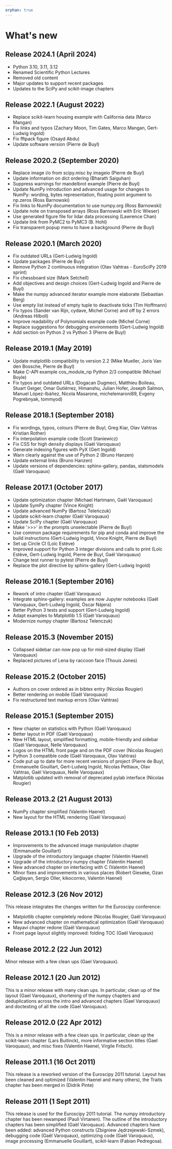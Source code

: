 ```yaml
---
orphan: true
---
```


# What's new

## Release 2024.1 (April 2024)

- Python 3.10, 3.11, 3.12
- Renamed Scientific Python Lectures
- Removed old content
- Major updates to support recent packages
- Updates to the SciPy and scikit-image chapters

## Release 2022.1 (August 2022)

- Replace scikit-learn housing example with California data (Marco Mangan)
- Fix links and typos (Zachary Moon, Tim Gates, Marco Mangan, Gert-Ludwig Ingold)
- Fix fftpack figure (Osayd Abdu)
- Update software version (Pierre de Buyl)

## Release 2020.2 (September 2020)

- Replace image i/o from scipy.misc by imageio (Pierre de Buyl)
- Update information on dict ordering (Bharath Saiguhan)
- Suppress warnings for mandelbrot example (Pierre de Buyl)
- Update NumPy introduction and advanced usage for changes to NumPy: wording, bytes
  representation, floating point argument to np.zeros (Ross Barnowski)
- Fix links to NumPy documentation to use numpy.org (Ross Barnowski)
- Update note on transposed arrays (Ross Barnowski with Eric Wieser)
- Use generated figure file for lidar data processing (Lawrence Chan)
- Update link from PyMC2 to PyMC3 (B. Hohl)
- Fix transparent popup menu to have a background (Pierre de Buyl)

## Release 2020.1 (March 2020)

- Fix outdated URLs (Gert-Ludwig Ingold)
- Update packages (Pierre de Buyl)
- Remove Python 2 continuous integration (Olav Vahtras - EuroSciPy 2019 sprint)
- Fix chessboard size (Mark Setchell)
- Add objectives and design choices (Gert-Ludwig Ingold and Pierre de Buyl)
- Make the numpy advanced iterator example more elaborate (Sebastian Berg)
- Use empty list instead of empty tuple to deactivate ticks (Tim Hoffmann)
- Fix typos (Sander van Rijn, cydave, Michel Corne) and off by 2 errors
  (Andreas Hilboll)
- Improve readability of Polynomials example code (Michel Corne)
- Replace suggestions for debugging environments (Gert-Ludwig Ingold)
- Add section on Python 2 vs Python 3 (Pierre de Buyl)

## Release 2019.1 (May 2019)

- Update matplotlib compatibility to version 2.2 (Mike Mueller, Joris Van den
  Bossche, Pierre de Buyl)
- Make C-API example cos_module_np Python 2/3 compatible (Michael Boyle)
- Fix typos and outdated URLs (Dogacan Dugmeci, Matthieu Boileau, Stuart Geiger, Omar
  Gutiérrez, Himanshu, Julian Hofer, Joseph Salmon, Manuel López-Ibáñez,
  Nicola Masarone, michelemaroni89, Evgeny Pogrebnyak, tommyod)

## Release 2018.1 (September 2018)

- Fix wordings, typos, colours (Pierre de Buyl, Greg Kiar, Olav Vahtras
  Kristian Rother)
- Fix interpolation example code (Scott Staniewicz)
- Fix CSS for high density displays (Gaël Varoquaux)
- Generate indexing figures with PyX (Gert Ingold)
- Warn clearly against the use of Python 2 (Bruno Hanzen)
- Update external links (Bruno Hanzen)
- Update versions of dependencies: sphinx-gallery, pandas, statsmodels
  (Gaël Varoquaux)

## Release 2017.1 (October 2017)

- Update optimization chapter (Michael Hartmann, Gaël Varoquaux)
- Update SymPy chapter (Vince Knight)
- Update advanced NumPy (Bartosz Teleńczuk)
- Update scikit-learn chapter (Gaël Varoquaux)
- Update SciPy chapter (Gaël Varoquaux)
- Make '>>>' in the prompts unselectable (Pierre de Buyl)
- Use common package requirements for pip and conda and improve the build
  instructions (Gert-Ludwig Ingold, Vince Knight, Pierre de Buyl)
- Set up Circle CI (Loïc Estève)
- Improved support for Python 3 integer divisions and calls to print (Loïc
  Estève, Gert-Ludwig Ingold, Pierre de Buyl, Gaël Varoquaux)
- Change test runner to pytest (Pierre de Buyl)
- Replace the plot directive by sphinx-gallery (Gert-Ludwig Ingold)

## Release 2016.1 (September 2016)

- Rework of intro chapter (Gaël Varoquaux)
- Integrate sphinx-gallery: examples are now Jupyter notebooks (Gaël
  Varoquaux, Gert-Ludwig Ingold, Óscar Nájera)
- Better Python 3 tests and support (Gert-Ludwig Ingold)
- Adapt examples to Matplotlib 1.5 (Gaël Varoquaux)
- Modernize numpy chapter (Bartosz Telenczuk)

## Release 2015.3 (November 2015)

- Collapsed sidebar can now pop up for mid-sized display (Gaël Varoquaux)
- Replaced pictures of Lena by raccoon face (Thouis Jones)

## Release 2015.2 (October 2015)

- Authors on cover ordered as in bibtex entry (Nicolas Rougier)
- Better rendering on mobile (Gaël Varoquaux)
- Fix restructured text markup errors (Olav Vahtras)

## Release 2015.1 (September 2015)

- New chapter on statistics with Python (Gaël Varoquaux)
- Better layout in PDF (Gaël Varoquaux)
- New HTML layout, simplified formatting, mobile-friendly and sidebar
  (Gaël Varoquaux, Nelle Varoquaux)
- Logos on the HTML front page and on the PDF cover (Nicolas Rougier)
- Python 3 compatible code (Gaël Varoquaux, Olav Vahtras)
- Code put up to date for more recent versions of project (Pierre de
  Buyl, Emmanuelle Gouillart, Gert-Ludwig Ingold, Nicolas Pettiaux, Olav
  Vahtras, Gaël Varoquaux, Nelle Varoquaux)
- Matplotlib updated with removal of deprecated pylab interface (Nicolas
  Rougier)

## Release 2013.2 (21 August 2013)

- NumPy chapter simplified (Valentin Haenel)
- New layout for the HTML rendering (Gaël Varoquaux)

## Release 2013.1 (10 Feb 2013)

- Improvements to the advanced image manipulation chapter (Emmanuelle Gouillart)
- Upgrade of the introductory language chapter (Valentin Haenel)
- Upgrade of the introductory numpy chapter (Valentin Haenel)
- New advanced chapter on interfacing with C (Valentin Haenel)
- Minor fixes and improvements in various places (Robert Gieseke, Ozan Çağlayan,
  Sergio Oller, kikocorreo, Valentin Haenel)

## Release 2012.3 (26 Nov 2012)

This release integrates the changes written for the Euroscipy conference:

- Matplotlib chapter completely redone (Nicolas Rougier, Gaël Varoquaux)
- New advanced chapter on mathematical optimization (Gaël Varoquaux)
- Mayavi chapter redone (Gaël Varoquaux)
- Front page layout slightly improved: folding TOC (Gaël Varoquaux)

## Release 2012.2 (22 Jun 2012)

Minor release with a few clean ups (Gael Varoquaux).

## Release 2012.1 (20 Jun 2012)

This is a minor release with many clean ups. In particular, clean up of
the layout (Gael Varoquaux), shortening of the numpy chapters and
deduplications across the intro and advanced chapters (Gael Varoquaux)
and doctesting of all the code (Gael Varoquaux).

## Release 2012.0 (22 Apr 2012)

This is a minor release with a few clean ups. In particular, clean up the
scikit-learn chapter (Lars Buitinck), more informative section titles
(Gael Varoquaux), and misc fixes (Valentin Haenel, Virgile Fritsch).

## Release 2011.1 (16 Oct 2011)

This release is a reworked version of the Euroscipy 2011 tutorial. Layout
has been cleaned and optimized (Valentin Haenel and many others), the Traits
chapter has been merged in (Didrik Pinte)

## Release 2011 (1 Sept 2011)

This release is used for the Euroscipy 2011 tutorial. The numpy
introductory chapter has been rewamped (Pauli Virtanen). The outline of
the introductory chapters has been simplified (Gaël Varoquaux). Advanced
chapters have been added: advanced Python constructs (Zbigniew
Jędrzejewski-Szmek), debugging code (Gaël Varoquaux), optimizing code
(Gaël Varoquaux), image processing (Emmanuelle Gouillart), scikit-learn
(Fabian Pedregosa).
